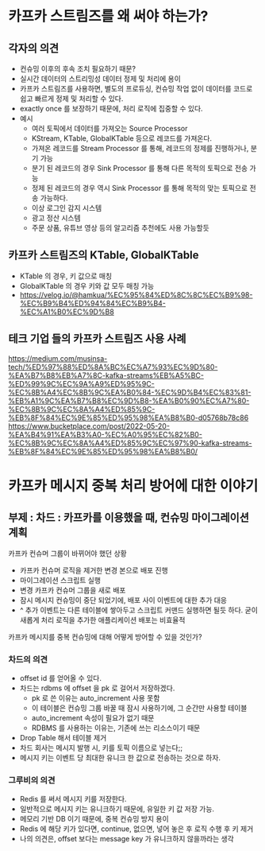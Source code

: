 # 카프카 스트림즈를 왜 써야 하는가?

## 각자의 의견
- 컨슈밍 이후의 후속 조치 필요하기 때문?
- 실시간 데이터의 스트리밍성 데이터 정제 및 처리에 용이
- 카프카 스트림즈를 사용하면, 별도의 프로듀싱, 컨슈밍 작업 없이 데이터를 코드로 쉽고 빠르게 정제 및 처리할 수 있다.
- exactly once 를 보장하기 때문에, 처리 로직에 집중할 수 있다.
- 예시
  - 여러 토픽에서 데이터를 가져오는 Source Processor
  - KStream, KTable, GlobalKTable 등으로 레코드를 가져온다.
  - 가져온 레코드를 Stream Processor 를 통해, 레코드의 정제를 진행하거나, 분기 가능
  - 분기 된 레코드의 경우 Sink Processor 를 통해 다른 목적의 토픽으로 전송 가능
  - 정제 된 레코드의 경우 역시 Sink Processor 를 통해 목적의 맞는 토픽으로 전송 가능하다.
  - 이상 로그인 감지 시스템
  - 광고 정산 시스템
  - 주문 상품, 유튜브 영상 등의 알고리즘 추천에도 사용 가능할듯

## 카프카 스트림즈의 KTable, GlobalKTable
- KTable 의 경우, 키 값으로 매칭
- GlobalKTable 의 경우 키와 값 모두 매칭 가능
- https://velog.io/@hamkua/%EC%95%84%ED%8C%8C%EC%B9%98-%EC%B9%B4%ED%94%84%EC%B9%B4-%EC%A1%B0%EC%9D%B8

## 테크 기업 들의 카프카 스트림즈 사용 사례
https://medium.com/musinsa-tech/%ED%97%88%ED%8A%BC%EC%A7%93%EC%9D%80-%EA%B7%B8%EB%A7%8C-kafka-streams%EB%A5%BC-%ED%99%9C%EC%9A%A9%ED%95%9C-%EC%8B%A4%EC%8B%9C%EA%B0%84-%EC%9D%B4%EC%83%81-%EB%A1%9C%EA%B7%B8%EC%9D%B8-%EA%B0%90%EC%A7%80-%EC%8B%9C%EC%8A%A4%ED%85%9C-%EB%8F%84%EC%9E%85%ED%95%98%EA%B8%B0-d05768b78c86
https://www.bucketplace.com/post/2022-05-20-%EA%B4%91%EA%B3%A0-%EC%A0%95%EC%82%B0-%EC%8B%9C%EC%8A%A4%ED%85%9C%EC%97%90-kafka-streams-%EB%8F%84%EC%9E%85%ED%95%98%EA%B8%B0/

# 카프카 메시지 중복 처리 방어에 대한 이야기

## 부제 : 차드 : 카프카를 이용했을 때, 컨슈밍 마이그레이션 계획

카프카 컨슈머 그룹이 바뀌어야 했던 상황  
- 카프카 컨슈머 로직을 제거한 변경 본으로 배포 진행  
- 마이그레이션 스크립트 실행
- 변경 카프카 컨슈머 그룹을 새로 배포
- 잠시 메시지 컨슈밍이 중단 되었기에, 배포 사이 이벤트에 대한 추가 대응
- ^ 추가 이벤트는 다른 테이블에 쌓아두고 스크립트 커맨드 실행하면 될듯 하다. 굳이 새롭게 처리 로직을 추가한 애플리케이션 배포는 비효율적

카프카 메시지를 중복 컨슈밍에 대해 어떻게 방어할 수 있을 것인가?

### 차드의 의견
- offset id 를 얻어올 수 있다.
- 차드는 rdbms 에 offset 을 pk 로 걸어서 저장하겠다.
  - pk 로 쓴 이유는 auto_increment 사용 못함
  - 이 테이블은 컨슈밍 그룹 바꿀 때 잠시 사용하기에, 그 순간만 사용할 테이블
  - auto_increment 속성이 필요가 없기 때문
  - RDBMS 를 사용하는 이유는, 기존에 쓰는 리소스이기 때문
- Drop Table 해서 테이블 제거
- 차드 회사는 메시지 발행 시, 키를 토픽 이름으로 넣는다;;
- 메시지 키는 이벤트 당 최대한 유니크 한 값으로 전송하는 것으로 하자.

### 그루비의 의견
- Redis 를 써서 메시지 키를 저장한다.
- 일반적으로 메시지 키는 유니크하기 때문에, 유일한 키 값 저장 가능.
- 메모리 기반 DB 이기 때문에, 중복 컨슈밍 방지 용이
- Redis 에 해당 키가 있다면, continue, 없으면, 넣어 놓은 후 로직 수행 후 키 제거
- 나의 의견은, offset 보다는 message key 가 유니크하지 않을까라는 생각
